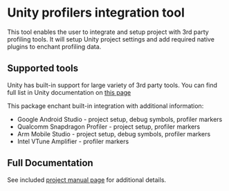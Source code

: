 # Unity profilers integration tool
This tool enables the user to integrate and setup project with 3rd party profiling tools. It will setup Unity project settings and add required native plugins to enchant profiling data.

## Supported tools
Unity has built-in support for large variety of 3rd party tools.
You can find full list in Unity documentation on [this page](https://unity3d.com/ru/learn/tutorials/topics/best-practices/third-party-profiler)

This package enchant built-in integration with additional information:
* Google Android Studio - project setup, debug symbols, profiler markers
* Qualcomm Snapdragon Profiler - project setup, profiler markers
* Arm Mobile Studio - project setup, debug symbols, profiler markers
* Intel VTune Amplifier - profiler markers

## Full Documentation
See included [project manual page](Documentation~/com.unity.profilingtools.md) for additional details.
